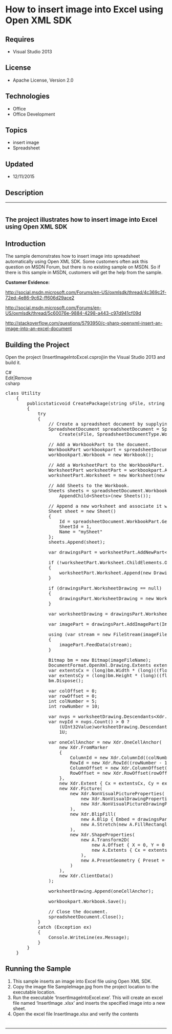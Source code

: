# How to insert image into Excel using Open XML SDK
## Requires
- Visual Studio 2013
## License
- Apache License, Version 2.0
## Technologies
- Office
- Office Development
## Topics
- insert image
- Spreadsheet
## Updated
- 12/11/2015
## Description

<hr>
<div><a href="http://blogs.msdn.com/b/onecode" style="margin-top:3px"><img src="http://bit.ly/onecodesampletopbanner" alt="">
</a></div>
<h2><span style="font-size:14.0pt; line-height:115%">The project illustrates how to insert image into Excel using Open XML SDK
</span></h2>
<h2>Introduction</h2>
<p class="MsoNormal">The sample demonstrates how to insert image into spreadsheet automatically using Open XML SDK. Some customers often ask this question on MSDN Forum, but there is no existing sample on MSDN. So if there is this sample in MSDN, customers
 will get the help from the <span class="GramE">sample.</span></p>
<p class="MsoNormal"><strong>Customer Evidence: </strong></p>
<p class="MsoNormal"><a href="http://social.msdn.microsoft.com/Forums/en-US/oxmlsdk/thread/4c369c2f-72ed-4e86-9c62-ff606d29ace2">http://social.msdn.microsoft.com/Forums/en-US/oxmlsdk/thread/4c369c2f-72ed-4e86-9c62-ff606d29ace2</a></p>
<p class="MsoNormal"><a href="http://social.msdn.microsoft.com/Forums/en-US/oxmlsdk/thread/5c60076e-9884-4298-a443-c97d941cf09d">http://social.msdn.microsoft.com/Forums/en-US/oxmlsdk/thread/5c60076e-9884-4298-a443-c97d941cf09d</a></p>
<p class="MsoNormal"><a href="http://stackoverflow.com/questions/5793950/c-sharp-openxml-insert-an-image-into-an-excel-document">http://stackoverflow.com/questions/5793950/c-sharp-openxml-insert-an-image-into-an-excel-document</a></p>
<h2>Building the Project</h2>
<p class="MsoNormal" style="margin-bottom:.0001pt; line-height:normal; text-autospace:none">
Open the project (<span class="SpellE">InsertImageIntoExcel.csproj</span><span class="GramE">)in</span> the Visual Studio 2013 and build it.</p>
<p class="MsoNormal" style="margin-bottom:.0001pt; line-height:normal; text-autospace:none">
</p>
<div class="scriptcode">
<div class="pluginEditHolder" pluginCommand="mceScriptCode">
<div class="title"><span>C#</span></div>
<div class="pluginLinkHolder"><span class="pluginEditHolderLink">Edit</span>|<span class="pluginRemoveHolderLink">Remove</span></div>
<span class="hidden">csharp</span>

<div class="preview">
<pre class="csharp"><span class="cs__keyword">class</span>&nbsp;Utility&nbsp;
&nbsp;&nbsp;&nbsp;&nbsp;{&nbsp;
&nbsp;&nbsp;&nbsp;&nbsp;&nbsp;&nbsp;&nbsp;&nbsp;<span class="cs__keyword">public</span><span class="cs__keyword">static</span><span class="cs__keyword">void</span>&nbsp;CreatePackage(<span class="cs__keyword">string</span>&nbsp;sFile,&nbsp;<span class="cs__keyword">string</span>&nbsp;imageFileName)&nbsp;
&nbsp;&nbsp;&nbsp;&nbsp;&nbsp;&nbsp;&nbsp;&nbsp;{&nbsp;
&nbsp;&nbsp;&nbsp;&nbsp;&nbsp;&nbsp;&nbsp;&nbsp;&nbsp;&nbsp;&nbsp;&nbsp;<span class="cs__keyword">try</span>&nbsp;
&nbsp;&nbsp;&nbsp;&nbsp;&nbsp;&nbsp;&nbsp;&nbsp;&nbsp;&nbsp;&nbsp;&nbsp;{&nbsp;
&nbsp;&nbsp;&nbsp;&nbsp;&nbsp;&nbsp;&nbsp;&nbsp;&nbsp;&nbsp;&nbsp;&nbsp;&nbsp;&nbsp;&nbsp;&nbsp;<span class="cs__com">//&nbsp;Create&nbsp;a&nbsp;spreadsheet&nbsp;document&nbsp;by&nbsp;supplying&nbsp;the&nbsp;filepath.</span>&nbsp;
&nbsp;&nbsp;&nbsp;&nbsp;&nbsp;&nbsp;&nbsp;&nbsp;&nbsp;&nbsp;&nbsp;&nbsp;&nbsp;&nbsp;&nbsp;&nbsp;SpreadsheetDocument&nbsp;spreadsheetDocument&nbsp;=&nbsp;SpreadsheetDocument.&nbsp;
&nbsp;&nbsp;&nbsp;&nbsp;&nbsp;&nbsp;&nbsp;&nbsp;&nbsp;&nbsp;&nbsp;&nbsp;&nbsp;&nbsp;&nbsp;&nbsp;&nbsp;&nbsp;&nbsp;&nbsp;Create(sFile,&nbsp;SpreadsheetDocumentType.Workbook);&nbsp;
&nbsp;
&nbsp;&nbsp;&nbsp;&nbsp;&nbsp;&nbsp;&nbsp;&nbsp;&nbsp;&nbsp;&nbsp;&nbsp;&nbsp;&nbsp;&nbsp;&nbsp;<span class="cs__com">//&nbsp;Add&nbsp;a&nbsp;WorkbookPart&nbsp;to&nbsp;the&nbsp;document.</span>&nbsp;
&nbsp;&nbsp;&nbsp;&nbsp;&nbsp;&nbsp;&nbsp;&nbsp;&nbsp;&nbsp;&nbsp;&nbsp;&nbsp;&nbsp;&nbsp;&nbsp;WorkbookPart&nbsp;workbookpart&nbsp;=&nbsp;spreadsheetDocument.AddWorkbookPart();&nbsp;
&nbsp;&nbsp;&nbsp;&nbsp;&nbsp;&nbsp;&nbsp;&nbsp;&nbsp;&nbsp;&nbsp;&nbsp;&nbsp;&nbsp;&nbsp;&nbsp;workbookpart.Workbook&nbsp;=&nbsp;<span class="cs__keyword">new</span>&nbsp;Workbook();&nbsp;
&nbsp;
&nbsp;&nbsp;&nbsp;&nbsp;&nbsp;&nbsp;&nbsp;&nbsp;&nbsp;&nbsp;&nbsp;&nbsp;&nbsp;&nbsp;&nbsp;&nbsp;<span class="cs__com">//&nbsp;Add&nbsp;a&nbsp;WorksheetPart&nbsp;to&nbsp;the&nbsp;WorkbookPart.</span>&nbsp;
&nbsp;&nbsp;&nbsp;&nbsp;&nbsp;&nbsp;&nbsp;&nbsp;&nbsp;&nbsp;&nbsp;&nbsp;&nbsp;&nbsp;&nbsp;&nbsp;WorksheetPart&nbsp;worksheetPart&nbsp;=&nbsp;workbookpart.AddNewPart&lt;WorksheetPart&gt;();&nbsp;
&nbsp;&nbsp;&nbsp;&nbsp;&nbsp;&nbsp;&nbsp;&nbsp;&nbsp;&nbsp;&nbsp;&nbsp;&nbsp;&nbsp;&nbsp;&nbsp;worksheetPart.Worksheet&nbsp;=&nbsp;<span class="cs__keyword">new</span>&nbsp;Worksheet(<span class="cs__keyword">new</span>&nbsp;SheetData());&nbsp;
&nbsp;
&nbsp;&nbsp;&nbsp;&nbsp;&nbsp;&nbsp;&nbsp;&nbsp;&nbsp;&nbsp;&nbsp;&nbsp;&nbsp;&nbsp;&nbsp;&nbsp;<span class="cs__com">//&nbsp;Add&nbsp;Sheets&nbsp;to&nbsp;the&nbsp;Workbook.</span>&nbsp;
&nbsp;&nbsp;&nbsp;&nbsp;&nbsp;&nbsp;&nbsp;&nbsp;&nbsp;&nbsp;&nbsp;&nbsp;&nbsp;&nbsp;&nbsp;&nbsp;Sheets&nbsp;sheets&nbsp;=&nbsp;spreadsheetDocument.WorkbookPart.Workbook.&nbsp;
&nbsp;&nbsp;&nbsp;&nbsp;&nbsp;&nbsp;&nbsp;&nbsp;&nbsp;&nbsp;&nbsp;&nbsp;&nbsp;&nbsp;&nbsp;&nbsp;&nbsp;&nbsp;&nbsp;&nbsp;AppendChild&lt;Sheets&gt;(<span class="cs__keyword">new</span>&nbsp;Sheets());&nbsp;
&nbsp;
&nbsp;&nbsp;&nbsp;&nbsp;&nbsp;&nbsp;&nbsp;&nbsp;&nbsp;&nbsp;&nbsp;&nbsp;&nbsp;&nbsp;&nbsp;&nbsp;<span class="cs__com">//&nbsp;Append&nbsp;a&nbsp;new&nbsp;worksheet&nbsp;and&nbsp;associate&nbsp;it&nbsp;with&nbsp;the&nbsp;workbook.</span>&nbsp;
&nbsp;&nbsp;&nbsp;&nbsp;&nbsp;&nbsp;&nbsp;&nbsp;&nbsp;&nbsp;&nbsp;&nbsp;&nbsp;&nbsp;&nbsp;&nbsp;Sheet&nbsp;sheet&nbsp;=&nbsp;<span class="cs__keyword">new</span>&nbsp;Sheet()&nbsp;
&nbsp;&nbsp;&nbsp;&nbsp;&nbsp;&nbsp;&nbsp;&nbsp;&nbsp;&nbsp;&nbsp;&nbsp;&nbsp;&nbsp;&nbsp;&nbsp;{&nbsp;
&nbsp;&nbsp;&nbsp;&nbsp;&nbsp;&nbsp;&nbsp;&nbsp;&nbsp;&nbsp;&nbsp;&nbsp;&nbsp;&nbsp;&nbsp;&nbsp;&nbsp;&nbsp;&nbsp;&nbsp;Id&nbsp;=&nbsp;spreadsheetDocument.WorkbookPart.GetIdOfPart(worksheetPart),&nbsp;
&nbsp;&nbsp;&nbsp;&nbsp;&nbsp;&nbsp;&nbsp;&nbsp;&nbsp;&nbsp;&nbsp;&nbsp;&nbsp;&nbsp;&nbsp;&nbsp;&nbsp;&nbsp;&nbsp;&nbsp;SheetId&nbsp;=&nbsp;<span class="cs__number">1</span>,&nbsp;
&nbsp;&nbsp;&nbsp;&nbsp;&nbsp;&nbsp;&nbsp;&nbsp;&nbsp;&nbsp;&nbsp;&nbsp;&nbsp;&nbsp;&nbsp;&nbsp;&nbsp;&nbsp;&nbsp;&nbsp;Name&nbsp;=&nbsp;<span class="cs__string">&quot;mySheet&quot;</span>&nbsp;
&nbsp;&nbsp;&nbsp;&nbsp;&nbsp;&nbsp;&nbsp;&nbsp;&nbsp;&nbsp;&nbsp;&nbsp;&nbsp;&nbsp;&nbsp;&nbsp;};&nbsp;
&nbsp;&nbsp;&nbsp;&nbsp;&nbsp;&nbsp;&nbsp;&nbsp;&nbsp;&nbsp;&nbsp;&nbsp;&nbsp;&nbsp;&nbsp;&nbsp;sheets.Append(sheet);&nbsp;
&nbsp;
&nbsp;&nbsp;&nbsp;&nbsp;&nbsp;&nbsp;&nbsp;&nbsp;&nbsp;&nbsp;&nbsp;&nbsp;&nbsp;&nbsp;&nbsp;&nbsp;var&nbsp;drawingsPart&nbsp;=&nbsp;worksheetPart.AddNewPart&lt;DrawingsPart&gt;();&nbsp;
&nbsp;
&nbsp;&nbsp;&nbsp;&nbsp;&nbsp;&nbsp;&nbsp;&nbsp;&nbsp;&nbsp;&nbsp;&nbsp;&nbsp;&nbsp;&nbsp;&nbsp;<span class="cs__keyword">if</span>&nbsp;(!worksheetPart.Worksheet.ChildElements.OfType&lt;Drawing&gt;().Any())&nbsp;
&nbsp;&nbsp;&nbsp;&nbsp;&nbsp;&nbsp;&nbsp;&nbsp;&nbsp;&nbsp;&nbsp;&nbsp;&nbsp;&nbsp;&nbsp;&nbsp;{&nbsp;
&nbsp;&nbsp;&nbsp;&nbsp;&nbsp;&nbsp;&nbsp;&nbsp;&nbsp;&nbsp;&nbsp;&nbsp;&nbsp;&nbsp;&nbsp;&nbsp;&nbsp;&nbsp;&nbsp;&nbsp;worksheetPart.Worksheet.Append(<span class="cs__keyword">new</span>&nbsp;Drawing&nbsp;{&nbsp;Id&nbsp;=&nbsp;worksheetPart.GetIdOfPart(drawingsPart)&nbsp;});&nbsp;
&nbsp;&nbsp;&nbsp;&nbsp;&nbsp;&nbsp;&nbsp;&nbsp;&nbsp;&nbsp;&nbsp;&nbsp;&nbsp;&nbsp;&nbsp;&nbsp;}&nbsp;
&nbsp;
&nbsp;&nbsp;&nbsp;&nbsp;&nbsp;&nbsp;&nbsp;&nbsp;&nbsp;&nbsp;&nbsp;&nbsp;&nbsp;&nbsp;&nbsp;&nbsp;<span class="cs__keyword">if</span>&nbsp;(drawingsPart.WorksheetDrawing&nbsp;==&nbsp;<span class="cs__keyword">null</span>)&nbsp;
&nbsp;&nbsp;&nbsp;&nbsp;&nbsp;&nbsp;&nbsp;&nbsp;&nbsp;&nbsp;&nbsp;&nbsp;&nbsp;&nbsp;&nbsp;&nbsp;{&nbsp;
&nbsp;&nbsp;&nbsp;&nbsp;&nbsp;&nbsp;&nbsp;&nbsp;&nbsp;&nbsp;&nbsp;&nbsp;&nbsp;&nbsp;&nbsp;&nbsp;&nbsp;&nbsp;&nbsp;&nbsp;drawingsPart.WorksheetDrawing&nbsp;=&nbsp;<span class="cs__keyword">new</span>&nbsp;WorksheetDrawing();&nbsp;
&nbsp;&nbsp;&nbsp;&nbsp;&nbsp;&nbsp;&nbsp;&nbsp;&nbsp;&nbsp;&nbsp;&nbsp;&nbsp;&nbsp;&nbsp;&nbsp;}&nbsp;
&nbsp;
&nbsp;&nbsp;&nbsp;&nbsp;&nbsp;&nbsp;&nbsp;&nbsp;&nbsp;&nbsp;&nbsp;&nbsp;&nbsp;&nbsp;&nbsp;&nbsp;var&nbsp;worksheetDrawing&nbsp;=&nbsp;drawingsPart.WorksheetDrawing;&nbsp;
&nbsp;
&nbsp;&nbsp;&nbsp;&nbsp;&nbsp;&nbsp;&nbsp;&nbsp;&nbsp;&nbsp;&nbsp;&nbsp;&nbsp;&nbsp;&nbsp;&nbsp;var&nbsp;imagePart&nbsp;=&nbsp;drawingsPart.AddImagePart(ImagePartType.Jpeg);&nbsp;
&nbsp;
&nbsp;&nbsp;&nbsp;&nbsp;&nbsp;&nbsp;&nbsp;&nbsp;&nbsp;&nbsp;&nbsp;&nbsp;&nbsp;&nbsp;&nbsp;&nbsp;<span class="cs__keyword">using</span>&nbsp;(var&nbsp;stream&nbsp;=&nbsp;<span class="cs__keyword">new</span>&nbsp;FileStream(imageFileName,&nbsp;FileMode.Open))&nbsp;
&nbsp;&nbsp;&nbsp;&nbsp;&nbsp;&nbsp;&nbsp;&nbsp;&nbsp;&nbsp;&nbsp;&nbsp;&nbsp;&nbsp;&nbsp;&nbsp;{&nbsp;
&nbsp;&nbsp;&nbsp;&nbsp;&nbsp;&nbsp;&nbsp;&nbsp;&nbsp;&nbsp;&nbsp;&nbsp;&nbsp;&nbsp;&nbsp;&nbsp;&nbsp;&nbsp;&nbsp;&nbsp;imagePart.FeedData(stream);&nbsp;
&nbsp;&nbsp;&nbsp;&nbsp;&nbsp;&nbsp;&nbsp;&nbsp;&nbsp;&nbsp;&nbsp;&nbsp;&nbsp;&nbsp;&nbsp;&nbsp;}&nbsp;
&nbsp;
&nbsp;&nbsp;&nbsp;&nbsp;&nbsp;&nbsp;&nbsp;&nbsp;&nbsp;&nbsp;&nbsp;&nbsp;&nbsp;&nbsp;&nbsp;&nbsp;Bitmap&nbsp;bm&nbsp;=&nbsp;<span class="cs__keyword">new</span>&nbsp;Bitmap(imageFileName);&nbsp;
&nbsp;&nbsp;&nbsp;&nbsp;&nbsp;&nbsp;&nbsp;&nbsp;&nbsp;&nbsp;&nbsp;&nbsp;&nbsp;&nbsp;&nbsp;&nbsp;DocumentFormat.OpenXml.Drawing.Extents&nbsp;extents&nbsp;=&nbsp;<span class="cs__keyword">new</span>&nbsp;DocumentFormat.OpenXml.Drawing.Extents();&nbsp;
&nbsp;&nbsp;&nbsp;&nbsp;&nbsp;&nbsp;&nbsp;&nbsp;&nbsp;&nbsp;&nbsp;&nbsp;&nbsp;&nbsp;&nbsp;&nbsp;var&nbsp;extentsCx&nbsp;=&nbsp;(<span class="cs__keyword">long</span>)bm.Width&nbsp;*&nbsp;(<span class="cs__keyword">long</span>)((<span class="cs__keyword">float</span>)<span class="cs__number">914400</span>&nbsp;/&nbsp;bm.HorizontalResolution);&nbsp;
&nbsp;&nbsp;&nbsp;&nbsp;&nbsp;&nbsp;&nbsp;&nbsp;&nbsp;&nbsp;&nbsp;&nbsp;&nbsp;&nbsp;&nbsp;&nbsp;var&nbsp;extentsCy&nbsp;=&nbsp;(<span class="cs__keyword">long</span>)bm.Height&nbsp;*&nbsp;(<span class="cs__keyword">long</span>)((<span class="cs__keyword">float</span>)<span class="cs__number">914400</span>&nbsp;/&nbsp;bm.VerticalResolution);&nbsp;
&nbsp;&nbsp;&nbsp;&nbsp;&nbsp;&nbsp;&nbsp;&nbsp;&nbsp;&nbsp;&nbsp;&nbsp;&nbsp;&nbsp;&nbsp;&nbsp;bm.Dispose();&nbsp;
&nbsp;
&nbsp;&nbsp;&nbsp;&nbsp;&nbsp;&nbsp;&nbsp;&nbsp;&nbsp;&nbsp;&nbsp;&nbsp;&nbsp;&nbsp;&nbsp;&nbsp;var&nbsp;colOffset&nbsp;=&nbsp;<span class="cs__number">0</span>;&nbsp;
&nbsp;&nbsp;&nbsp;&nbsp;&nbsp;&nbsp;&nbsp;&nbsp;&nbsp;&nbsp;&nbsp;&nbsp;&nbsp;&nbsp;&nbsp;&nbsp;var&nbsp;rowOffset&nbsp;=&nbsp;<span class="cs__number">0</span>;&nbsp;
&nbsp;&nbsp;&nbsp;&nbsp;&nbsp;&nbsp;&nbsp;&nbsp;&nbsp;&nbsp;&nbsp;&nbsp;&nbsp;&nbsp;&nbsp;&nbsp;<span class="cs__keyword">int</span>&nbsp;colNumber&nbsp;=&nbsp;<span class="cs__number">5</span>;&nbsp;
&nbsp;&nbsp;&nbsp;&nbsp;&nbsp;&nbsp;&nbsp;&nbsp;&nbsp;&nbsp;&nbsp;&nbsp;&nbsp;&nbsp;&nbsp;&nbsp;<span class="cs__keyword">int</span>&nbsp;rowNumber&nbsp;=&nbsp;<span class="cs__number">10</span>;&nbsp;
&nbsp;
&nbsp;&nbsp;&nbsp;&nbsp;&nbsp;&nbsp;&nbsp;&nbsp;&nbsp;&nbsp;&nbsp;&nbsp;&nbsp;&nbsp;&nbsp;&nbsp;var&nbsp;nvps&nbsp;=&nbsp;worksheetDrawing.Descendants&lt;Xdr.NonVisualDrawingProperties&gt;();&nbsp;
&nbsp;&nbsp;&nbsp;&nbsp;&nbsp;&nbsp;&nbsp;&nbsp;&nbsp;&nbsp;&nbsp;&nbsp;&nbsp;&nbsp;&nbsp;&nbsp;var&nbsp;nvpId&nbsp;=&nbsp;nvps.Count()&nbsp;&gt;&nbsp;<span class="cs__number">0</span>&nbsp;?&nbsp;
&nbsp;&nbsp;&nbsp;&nbsp;&nbsp;&nbsp;&nbsp;&nbsp;&nbsp;&nbsp;&nbsp;&nbsp;&nbsp;&nbsp;&nbsp;&nbsp;&nbsp;&nbsp;&nbsp;&nbsp;(UInt32Value)worksheetDrawing.Descendants&lt;Xdr.NonVisualDrawingProperties&gt;().Max(p&nbsp;=&gt;&nbsp;p.Id.Value)&nbsp;&#43;&nbsp;<span class="cs__number">1</span>&nbsp;:&nbsp;
&nbsp;&nbsp;&nbsp;&nbsp;&nbsp;&nbsp;&nbsp;&nbsp;&nbsp;&nbsp;&nbsp;&nbsp;&nbsp;&nbsp;&nbsp;&nbsp;&nbsp;&nbsp;&nbsp;&nbsp;1U;&nbsp;
&nbsp;
&nbsp;&nbsp;&nbsp;&nbsp;&nbsp;&nbsp;&nbsp;&nbsp;&nbsp;&nbsp;&nbsp;&nbsp;&nbsp;&nbsp;&nbsp;&nbsp;var&nbsp;oneCellAnchor&nbsp;=&nbsp;<span class="cs__keyword">new</span>&nbsp;Xdr.OneCellAnchor(&nbsp;
&nbsp;&nbsp;&nbsp;&nbsp;&nbsp;&nbsp;&nbsp;&nbsp;&nbsp;&nbsp;&nbsp;&nbsp;&nbsp;&nbsp;&nbsp;&nbsp;&nbsp;&nbsp;&nbsp;&nbsp;<span class="cs__keyword">new</span>&nbsp;Xdr.FromMarker&nbsp;
&nbsp;&nbsp;&nbsp;&nbsp;&nbsp;&nbsp;&nbsp;&nbsp;&nbsp;&nbsp;&nbsp;&nbsp;&nbsp;&nbsp;&nbsp;&nbsp;&nbsp;&nbsp;&nbsp;&nbsp;{&nbsp;
&nbsp;&nbsp;&nbsp;&nbsp;&nbsp;&nbsp;&nbsp;&nbsp;&nbsp;&nbsp;&nbsp;&nbsp;&nbsp;&nbsp;&nbsp;&nbsp;&nbsp;&nbsp;&nbsp;&nbsp;&nbsp;&nbsp;&nbsp;&nbsp;ColumnId&nbsp;=&nbsp;<span class="cs__keyword">new</span>&nbsp;Xdr.ColumnId((colNumber&nbsp;-&nbsp;<span class="cs__number">1</span>).ToString()),&nbsp;
&nbsp;&nbsp;&nbsp;&nbsp;&nbsp;&nbsp;&nbsp;&nbsp;&nbsp;&nbsp;&nbsp;&nbsp;&nbsp;&nbsp;&nbsp;&nbsp;&nbsp;&nbsp;&nbsp;&nbsp;&nbsp;&nbsp;&nbsp;&nbsp;RowId&nbsp;=&nbsp;<span class="cs__keyword">new</span>&nbsp;Xdr.RowId((rowNumber&nbsp;-&nbsp;<span class="cs__number">1</span>).ToString()),&nbsp;
&nbsp;&nbsp;&nbsp;&nbsp;&nbsp;&nbsp;&nbsp;&nbsp;&nbsp;&nbsp;&nbsp;&nbsp;&nbsp;&nbsp;&nbsp;&nbsp;&nbsp;&nbsp;&nbsp;&nbsp;&nbsp;&nbsp;&nbsp;&nbsp;ColumnOffset&nbsp;=&nbsp;<span class="cs__keyword">new</span>&nbsp;Xdr.ColumnOffset(colOffset.ToString()),&nbsp;
&nbsp;&nbsp;&nbsp;&nbsp;&nbsp;&nbsp;&nbsp;&nbsp;&nbsp;&nbsp;&nbsp;&nbsp;&nbsp;&nbsp;&nbsp;&nbsp;&nbsp;&nbsp;&nbsp;&nbsp;&nbsp;&nbsp;&nbsp;&nbsp;RowOffset&nbsp;=&nbsp;<span class="cs__keyword">new</span>&nbsp;Xdr.RowOffset(rowOffset.ToString())&nbsp;
&nbsp;&nbsp;&nbsp;&nbsp;&nbsp;&nbsp;&nbsp;&nbsp;&nbsp;&nbsp;&nbsp;&nbsp;&nbsp;&nbsp;&nbsp;&nbsp;&nbsp;&nbsp;&nbsp;&nbsp;},&nbsp;
&nbsp;&nbsp;&nbsp;&nbsp;&nbsp;&nbsp;&nbsp;&nbsp;&nbsp;&nbsp;&nbsp;&nbsp;&nbsp;&nbsp;&nbsp;&nbsp;&nbsp;&nbsp;&nbsp;&nbsp;<span class="cs__keyword">new</span>&nbsp;Xdr.Extent&nbsp;{&nbsp;Cx&nbsp;=&nbsp;extentsCx,&nbsp;Cy&nbsp;=&nbsp;extentsCy&nbsp;},&nbsp;
&nbsp;&nbsp;&nbsp;&nbsp;&nbsp;&nbsp;&nbsp;&nbsp;&nbsp;&nbsp;&nbsp;&nbsp;&nbsp;&nbsp;&nbsp;&nbsp;&nbsp;&nbsp;&nbsp;&nbsp;<span class="cs__keyword">new</span>&nbsp;Xdr.Picture(&nbsp;
&nbsp;&nbsp;&nbsp;&nbsp;&nbsp;&nbsp;&nbsp;&nbsp;&nbsp;&nbsp;&nbsp;&nbsp;&nbsp;&nbsp;&nbsp;&nbsp;&nbsp;&nbsp;&nbsp;&nbsp;&nbsp;&nbsp;&nbsp;&nbsp;<span class="cs__keyword">new</span>&nbsp;Xdr.NonVisualPictureProperties(&nbsp;
&nbsp;&nbsp;&nbsp;&nbsp;&nbsp;&nbsp;&nbsp;&nbsp;&nbsp;&nbsp;&nbsp;&nbsp;&nbsp;&nbsp;&nbsp;&nbsp;&nbsp;&nbsp;&nbsp;&nbsp;&nbsp;&nbsp;&nbsp;&nbsp;&nbsp;&nbsp;&nbsp;&nbsp;<span class="cs__keyword">new</span>&nbsp;Xdr.NonVisualDrawingProperties&nbsp;{&nbsp;Id&nbsp;=&nbsp;nvpId,&nbsp;Name&nbsp;=&nbsp;<span class="cs__string">&quot;Picture&nbsp;&quot;</span>&nbsp;&#43;&nbsp;nvpId,&nbsp;Description&nbsp;=&nbsp;imageFileName&nbsp;},&nbsp;
&nbsp;&nbsp;&nbsp;&nbsp;&nbsp;&nbsp;&nbsp;&nbsp;&nbsp;&nbsp;&nbsp;&nbsp;&nbsp;&nbsp;&nbsp;&nbsp;&nbsp;&nbsp;&nbsp;&nbsp;&nbsp;&nbsp;&nbsp;&nbsp;&nbsp;&nbsp;&nbsp;&nbsp;<span class="cs__keyword">new</span>&nbsp;Xdr.NonVisualPictureDrawingProperties(<span class="cs__keyword">new</span>&nbsp;A.PictureLocks&nbsp;{&nbsp;NoChangeAspect&nbsp;=&nbsp;<span class="cs__keyword">true</span>&nbsp;})&nbsp;
&nbsp;&nbsp;&nbsp;&nbsp;&nbsp;&nbsp;&nbsp;&nbsp;&nbsp;&nbsp;&nbsp;&nbsp;&nbsp;&nbsp;&nbsp;&nbsp;&nbsp;&nbsp;&nbsp;&nbsp;&nbsp;&nbsp;&nbsp;&nbsp;),&nbsp;
&nbsp;&nbsp;&nbsp;&nbsp;&nbsp;&nbsp;&nbsp;&nbsp;&nbsp;&nbsp;&nbsp;&nbsp;&nbsp;&nbsp;&nbsp;&nbsp;&nbsp;&nbsp;&nbsp;&nbsp;&nbsp;&nbsp;&nbsp;&nbsp;<span class="cs__keyword">new</span>&nbsp;Xdr.BlipFill(&nbsp;
&nbsp;&nbsp;&nbsp;&nbsp;&nbsp;&nbsp;&nbsp;&nbsp;&nbsp;&nbsp;&nbsp;&nbsp;&nbsp;&nbsp;&nbsp;&nbsp;&nbsp;&nbsp;&nbsp;&nbsp;&nbsp;&nbsp;&nbsp;&nbsp;&nbsp;&nbsp;&nbsp;&nbsp;<span class="cs__keyword">new</span>&nbsp;A.Blip&nbsp;{&nbsp;Embed&nbsp;=&nbsp;drawingsPart.GetIdOfPart(imagePart),&nbsp;CompressionState&nbsp;=&nbsp;A.BlipCompressionValues.Print&nbsp;},&nbsp;
&nbsp;&nbsp;&nbsp;&nbsp;&nbsp;&nbsp;&nbsp;&nbsp;&nbsp;&nbsp;&nbsp;&nbsp;&nbsp;&nbsp;&nbsp;&nbsp;&nbsp;&nbsp;&nbsp;&nbsp;&nbsp;&nbsp;&nbsp;&nbsp;&nbsp;&nbsp;&nbsp;&nbsp;<span class="cs__keyword">new</span>&nbsp;A.Stretch(<span class="cs__keyword">new</span>&nbsp;A.FillRectangle())&nbsp;
&nbsp;&nbsp;&nbsp;&nbsp;&nbsp;&nbsp;&nbsp;&nbsp;&nbsp;&nbsp;&nbsp;&nbsp;&nbsp;&nbsp;&nbsp;&nbsp;&nbsp;&nbsp;&nbsp;&nbsp;&nbsp;&nbsp;&nbsp;&nbsp;),&nbsp;
&nbsp;&nbsp;&nbsp;&nbsp;&nbsp;&nbsp;&nbsp;&nbsp;&nbsp;&nbsp;&nbsp;&nbsp;&nbsp;&nbsp;&nbsp;&nbsp;&nbsp;&nbsp;&nbsp;&nbsp;&nbsp;&nbsp;&nbsp;&nbsp;<span class="cs__keyword">new</span>&nbsp;Xdr.ShapeProperties(&nbsp;
&nbsp;&nbsp;&nbsp;&nbsp;&nbsp;&nbsp;&nbsp;&nbsp;&nbsp;&nbsp;&nbsp;&nbsp;&nbsp;&nbsp;&nbsp;&nbsp;&nbsp;&nbsp;&nbsp;&nbsp;&nbsp;&nbsp;&nbsp;&nbsp;&nbsp;&nbsp;&nbsp;&nbsp;<span class="cs__keyword">new</span>&nbsp;A.Transform2D(&nbsp;
&nbsp;&nbsp;&nbsp;&nbsp;&nbsp;&nbsp;&nbsp;&nbsp;&nbsp;&nbsp;&nbsp;&nbsp;&nbsp;&nbsp;&nbsp;&nbsp;&nbsp;&nbsp;&nbsp;&nbsp;&nbsp;&nbsp;&nbsp;&nbsp;&nbsp;&nbsp;&nbsp;&nbsp;&nbsp;&nbsp;&nbsp;&nbsp;<span class="cs__keyword">new</span>&nbsp;A.Offset&nbsp;{&nbsp;X&nbsp;=&nbsp;<span class="cs__number">0</span>,&nbsp;Y&nbsp;=&nbsp;<span class="cs__number">0</span>&nbsp;},&nbsp;
&nbsp;&nbsp;&nbsp;&nbsp;&nbsp;&nbsp;&nbsp;&nbsp;&nbsp;&nbsp;&nbsp;&nbsp;&nbsp;&nbsp;&nbsp;&nbsp;&nbsp;&nbsp;&nbsp;&nbsp;&nbsp;&nbsp;&nbsp;&nbsp;&nbsp;&nbsp;&nbsp;&nbsp;&nbsp;&nbsp;&nbsp;&nbsp;<span class="cs__keyword">new</span>&nbsp;A.Extents&nbsp;{&nbsp;Cx&nbsp;=&nbsp;extentsCx,&nbsp;Cy&nbsp;=&nbsp;extentsCy&nbsp;}&nbsp;
&nbsp;&nbsp;&nbsp;&nbsp;&nbsp;&nbsp;&nbsp;&nbsp;&nbsp;&nbsp;&nbsp;&nbsp;&nbsp;&nbsp;&nbsp;&nbsp;&nbsp;&nbsp;&nbsp;&nbsp;&nbsp;&nbsp;&nbsp;&nbsp;&nbsp;&nbsp;&nbsp;&nbsp;),&nbsp;
&nbsp;&nbsp;&nbsp;&nbsp;&nbsp;&nbsp;&nbsp;&nbsp;&nbsp;&nbsp;&nbsp;&nbsp;&nbsp;&nbsp;&nbsp;&nbsp;&nbsp;&nbsp;&nbsp;&nbsp;&nbsp;&nbsp;&nbsp;&nbsp;&nbsp;&nbsp;&nbsp;&nbsp;<span class="cs__keyword">new</span>&nbsp;A.PresetGeometry&nbsp;{&nbsp;Preset&nbsp;=&nbsp;A.ShapeTypeValues.Rectangle&nbsp;}&nbsp;
&nbsp;&nbsp;&nbsp;&nbsp;&nbsp;&nbsp;&nbsp;&nbsp;&nbsp;&nbsp;&nbsp;&nbsp;&nbsp;&nbsp;&nbsp;&nbsp;&nbsp;&nbsp;&nbsp;&nbsp;&nbsp;&nbsp;&nbsp;&nbsp;)&nbsp;
&nbsp;&nbsp;&nbsp;&nbsp;&nbsp;&nbsp;&nbsp;&nbsp;&nbsp;&nbsp;&nbsp;&nbsp;&nbsp;&nbsp;&nbsp;&nbsp;&nbsp;&nbsp;&nbsp;&nbsp;),&nbsp;
&nbsp;&nbsp;&nbsp;&nbsp;&nbsp;&nbsp;&nbsp;&nbsp;&nbsp;&nbsp;&nbsp;&nbsp;&nbsp;&nbsp;&nbsp;&nbsp;&nbsp;&nbsp;&nbsp;&nbsp;<span class="cs__keyword">new</span>&nbsp;Xdr.ClientData()&nbsp;
&nbsp;&nbsp;&nbsp;&nbsp;&nbsp;&nbsp;&nbsp;&nbsp;&nbsp;&nbsp;&nbsp;&nbsp;&nbsp;&nbsp;&nbsp;&nbsp;);&nbsp;
&nbsp;
&nbsp;&nbsp;&nbsp;&nbsp;&nbsp;&nbsp;&nbsp;&nbsp;&nbsp;&nbsp;&nbsp;&nbsp;&nbsp;&nbsp;&nbsp;&nbsp;worksheetDrawing.Append(oneCellAnchor);&nbsp;
&nbsp;
&nbsp;&nbsp;&nbsp;&nbsp;&nbsp;&nbsp;&nbsp;&nbsp;&nbsp;&nbsp;&nbsp;&nbsp;&nbsp;&nbsp;&nbsp;&nbsp;workbookpart.Workbook.Save();&nbsp;
&nbsp;
&nbsp;&nbsp;&nbsp;&nbsp;&nbsp;&nbsp;&nbsp;&nbsp;&nbsp;&nbsp;&nbsp;&nbsp;&nbsp;&nbsp;&nbsp;&nbsp;<span class="cs__com">//&nbsp;Close&nbsp;the&nbsp;document.</span>&nbsp;
&nbsp;&nbsp;&nbsp;&nbsp;&nbsp;&nbsp;&nbsp;&nbsp;&nbsp;&nbsp;&nbsp;&nbsp;&nbsp;&nbsp;&nbsp;&nbsp;spreadsheetDocument.Close();&nbsp;
&nbsp;&nbsp;&nbsp;&nbsp;&nbsp;&nbsp;&nbsp;&nbsp;&nbsp;&nbsp;&nbsp;&nbsp;}&nbsp;
&nbsp;&nbsp;&nbsp;&nbsp;&nbsp;&nbsp;&nbsp;&nbsp;&nbsp;&nbsp;&nbsp;&nbsp;<span class="cs__keyword">catch</span>&nbsp;(Exception&nbsp;ex)&nbsp;
&nbsp;&nbsp;&nbsp;&nbsp;&nbsp;&nbsp;&nbsp;&nbsp;&nbsp;&nbsp;&nbsp;&nbsp;{&nbsp;
&nbsp;&nbsp;&nbsp;&nbsp;&nbsp;&nbsp;&nbsp;&nbsp;&nbsp;&nbsp;&nbsp;&nbsp;&nbsp;&nbsp;&nbsp;&nbsp;Console.WriteLine(ex.Message);&nbsp;
&nbsp;&nbsp;&nbsp;&nbsp;&nbsp;&nbsp;&nbsp;&nbsp;&nbsp;&nbsp;&nbsp;&nbsp;}&nbsp;
&nbsp;&nbsp;&nbsp;&nbsp;&nbsp;&nbsp;&nbsp;&nbsp;}&nbsp;
&nbsp;&nbsp;&nbsp;&nbsp;}&nbsp;
</pre>
</div>
</div>
</div>
<p></p>
<h2>Running the Sample</h2>
<ol>
<li>This sample inserts an image into Excel file using Open XML SDK. </li><li>Copy the image file SampleImage.jpg from the project location to the executable location.
</li><li>Run the executable &lsquo;InsertImageIntoExcel.exe&rsquo;. This will create an excel file named &lsquo;InsertImage .xlsx&rsquo; and inserts the specified image into a new sheet.
</li><li>Open the excel file InsertImage.xlsx and verify the contents </li></ol>
<p style="line-height:0.6pt; color:white">Microsoft All-In-One Code Framework is a free, centralized code sample library driven by developers' real-world pains and needs. The goal is to provide customer-driven code samples for all Microsoft development technologies,
 and reduce developers' efforts in solving typical programming tasks. Our team listens to developers&rsquo; pains in the MSDN forums, social media and various DEV communities. We write code samples based on developers&rsquo; frequently asked programming tasks,
 and allow developers to download them with a short sample publishing cycle. Additionally, we offer a free code sample request service. It is a proactive way for our developer community to obtain code samples directly from Microsoft.</p>
<hr>
<div><a href="http://go.microsoft.com/?linkid=9759640" style="margin-top:3px"><img src="http://bit.ly/onecodelogo" alt="">
</a></div>
